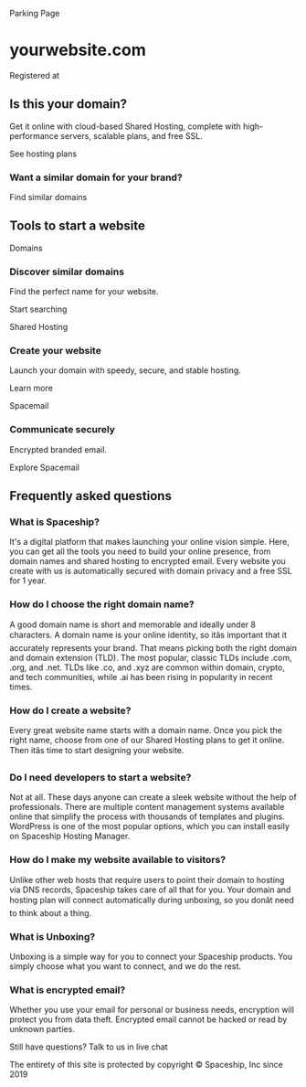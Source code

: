Parking Page

yourwebsite.com
===============

Registered at

Is this your domain?
--------------------

Get it online with cloud-based Shared Hosting, complete with high-performance servers, scalable plans, and free SSL.

See hosting plans

### Want a similar domain for your brand?

Find similar domains

Tools to start a website
------------------------

Domains

### Discover similar domains

Find the perfect name for your website.

Start searching

Shared Hosting

### Create your website

Launch your domain with speedy, secure, and stable hosting.

Learn more

Spacemail

### Communicate securely

Encrypted branded email.

Explore Spacemail

Frequently asked questions
--------------------------

### What is Spaceship?

It's a digital platform that makes launching your online vision simple. Here, you can get all the tools you need to build your online presence, from domain names and shared hosting to encrypted email. Every website you create with us is automatically secured with domain privacy and a free SSL for 1 year.

### How do I choose the right domain name?

A good domain name is short and memorable and ideally under 8 characters. A domain name is your online identity, so itâs important that it accurately represents your brand. That means picking both the right domain and domain extension (TLD). The most popular, classic TLDs include .com, .org, and .net. TLDs like .co, and .xyz are common within domain, crypto, and tech communities, while .ai has been rising in popularity in recent times.

### How do I create a website?

Every great website name starts with a domain name. Once you pick the right name, choose from one of our Shared Hosting plans to get it online. Then itâs time to start designing your website.

### Do I need developers to start a website?

Not at all. These days anyone can create a sleek website without the help of professionals. There are multiple content management systems available online that simplify the process with thousands of templates and plugins. WordPress is one of the most popular options, which you can install easily on Spaceship Hosting Manager.

### How do I make my website available to visitors?

Unlike other web hosts that require users to point their domain to hosting via DNS records, Spaceship takes care of all that for you. Your domain and hosting plan will connect automatically during unboxing, so you donât need to think about a thing.

### What is Unboxing?

Unboxing is a simple way for you to connect your Spaceship products. You simply choose what you want to connect, and we do the rest.

### What is encrypted email?

Whether you use your email for personal or business needs, encryption will protect you from data theft. Encrypted email cannot be hacked or read by unknown parties.

Still have questions? Talk to us in live chat

The entirety of this site is protected by copyright © Spaceship, Inc since 2019